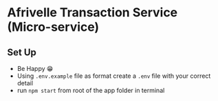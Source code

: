 # Afrivelle Transaction Service (Micro-service)

## Set Up
- Be Happy 😁
- Using `.env.example` file as format create a `.env` file with your correct detail
- run `npm start` from root of the app folder in terminal
